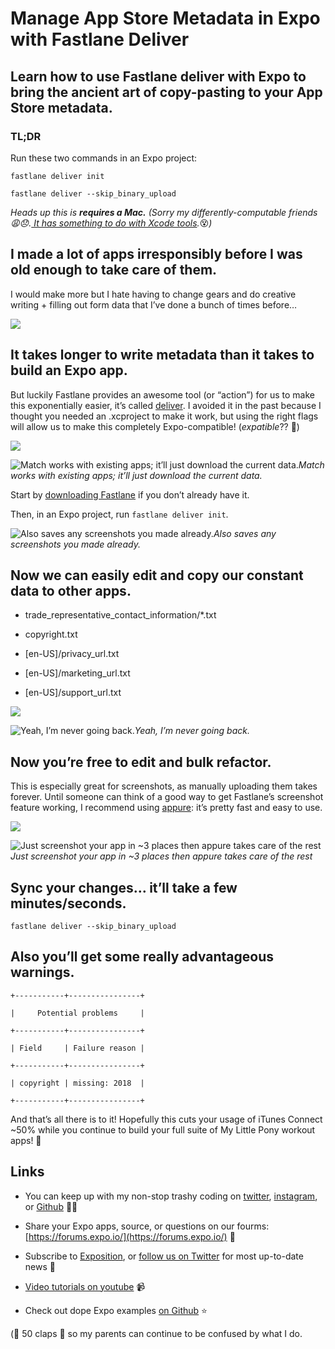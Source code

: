 
# Manage App Store Metadata in Expo with Fastlane Deliver

## Learn how to use Fastlane deliver with Expo to bring the ancient art of copy-pasting to your App Store metadata.

### TL;DR

Run these two commands in an Expo project:

```
fastlane deliver init

fastlane deliver --skip_binary_upload
```


*Heads up this is **requires a Mac.** (Sorry my differently-computable friends *😩😞*.[ It has something to do with Xcode tools](https://github.com/fastlane/fastlane/issues/9823).*😵*)*

## I made a lot of apps irresponsibly before I was old enough to take care of them.

I would make more but I hate having to change gears and do creative writing + filling out form data that I’ve done a bunch of times before…

![](./images/1elJTE0CW_DrbVfby6XxXlA.png)

## It takes longer to write metadata than it takes to build an Expo app.

But luckily Fastlane provides an awesome tool (or “action”) for us to make this exponentially easier, it’s called [deliver](https://docs.fastlane.tools/actions/deliver/). I avoided it in the past because I thought you needed an .xcproject to make it work, but using the right flags will allow us to make this completely Expo-compatible! (*expatible*?? 🤔)

![](./images/1rfi9DPJ_iJlbO4_otCuuEQ.png)

![Match works with existing apps; it’ll just download the current data.](./images/1ZJq9sYCvzoMBqMOlzcwvlg.png)*Match works with existing apps; it’ll just download the current data.*

Start by [downloading Fastlane](https://docs.fastlane.tools/#getting-started) if you don’t already have it.

Then, in an Expo project, run `fastlane deliver init`.

![Also saves any screenshots you made already.](./images/1Is23O3ax-zOjXw-D8G12dQ.png)*Also saves any screenshots you made already.*

## Now we can easily edit and copy our constant data to other apps.

* trade_representative_contact_information/*.txt

* copyright.txt

* [en-US]/privacy_url.txt

* [en-US]/marketing_url.txt

* [en-US]/support_url.txt

![](./images/1tmHELWKkIgcqu6463AyVNQ.png)

![Yeah, I’m never going back.](./images/1crWPzrrWrxKJHGs9LO4E9Q.png)*Yeah, I’m never going back.*

## Now you’re free to edit and bulk refactor.

This is especially great for screenshots, as manually uploading them takes forever. Until someone can think of a good way to get Fastlane’s screenshot feature working, I recommend using [appure](https://screenshots.appure.io/): it’s pretty fast and easy to use.

![](./images/1HV4vrurdl5GHRBLQ4spVlA.jpeg)

![Just screenshot your app in ~3 places then appure takes care of the rest](./images/1uGcFoNXiWAN7nL6uYxW6GA.jpeg)*Just screenshot your app in ~3 places then appure takes care of the rest*

## **Sync your changes… it’ll take a few minutes/**seconds**.**

```
fastlane deliver --skip_binary_upload
```


## Also you’ll get some really **advantageous** warnings.

```
+-----------+----------------+

|     Potential problems     |

+-----------+----------------+

| Field     | Failure reason |

+-----------+----------------+

| copyright | missing: 2018  |

+-----------+----------------+
```


And that’s all there is to it! Hopefully this cuts your usage of iTunes Connect ~50% while you continue to build your full suite of My Little Pony workout apps! 🦄

## Links

* You can keep up with my non-stop trashy coding on [twitter](https://twitter.com/baconbrix), [instagram](https://www.instagram.com/baconbrix/), or [Github](https://github.com/evanbacon) 🤢🌝

* Share your Expo apps, source, or questions on our fourms: [https://forums.expo.io/](https://forums.expo.io/) 👥

* Subscribe to [Exposition](https://blog.expo.io/), or [follow us on Twitter](https://twitter.com/expo) for most up-to-date news 📰

* [Video tutorials on youtube](https://www.youtube.com/channel/UCx_YiR733cfqVPRsQ1n8Fag) 📹

* Check out dope Expo examples [on Github](https://github.com/expo) ⭐️

(🙏 50 claps 👏 so my parents can continue to be confused by what I do.